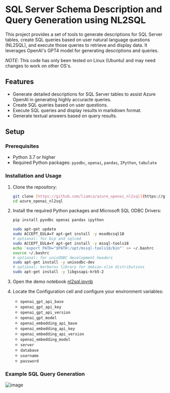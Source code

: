 # SQL Server Schema Description and Query Generation using NL2SQL
  
This project provides a set of tools to generate descriptions for SQL Server tables, create SQL queries based on user natural language questions (NL2SQL), and execute those queries to retrieve and display data. It leverages OpenAI's GPT4 model for generating descriptions and queries.  

*NOTE*: This code has only been tested on Linux (Ubuntu) and may need changes to work on other OS's.



## Features  
  
- Generate detailed descriptions for SQL Server tables to assist Azure OpenAI in generating highly accuracte queries.
- Create SQL queries based on user questions.  
- Execute SQL queries and display results in markdown format.  
- Generate textual answers based on query results.  
  
## Setup  
  
### Prerequisites  
  
- Python 3.7 or higher  
- Required Python packages: `pyodbc`, `openai`, `pandas`, `IPython`, `tabulate`  
  
### Installation and Usage
  
1. Clone the repository:  
    ```sh  
    git clone [https://github.com/liamca/azure_openai_nl2sql](https://github.com/liamca/azure_openai_nl2sql)  
    cd azure_openai_nl2sql  
    ```  
  
2. Install the required Python packages and Microsoft SQL ODBC Drivers:  
    ```sh  
    pip install pyodbc openai pandas ipython

    sudo apt-get update
    sudo ACCEPT_EULA=Y apt-get install -y msodbcsql18
    # optional: for bcp and sqlcmd
    sudo ACCEPT_EULA=Y apt-get install -y mssql-tools18
    echo 'export PATH="$PATH:/opt/mssql-tools18/bin"' >> ~/.bashrc
    source ~/.bashrc
    # optional: for unixODBC development headers
    sudo apt-get install -y unixodbc-dev
    # optional: kerberos library for debian-slim distributions
    sudo apt-get install -y libgssapi-krb5-2
    ```  

3. Open the demo notebook [nl2sql.ipynb]([nl2sql.ipynb](https://github.com/liamca/azure_openai_nl2sql/blob/main/nl2sql.ipynb))
  
4. Locate the Configuration cell and configure your environment variables:  
    - `openai_gpt_api_base`  
    - `openai_gpt_api_key`  
    - `openai_gpt_api_version`  
    - `openai_gpt_model`  
    - `openai_embedding_api_base`  
    - `openai_embedding_api_key`  
    - `openai_embedding_api_version`  
    - `openai_embedding_model`  
    - `server`  
    - `database`  
    - `username`  
    - `password`  

### Example SQL Query Generation
![image](https://github.com/user-attachments/assets/50eac200-a567-4887-8e6e-95f2f94e4335)

